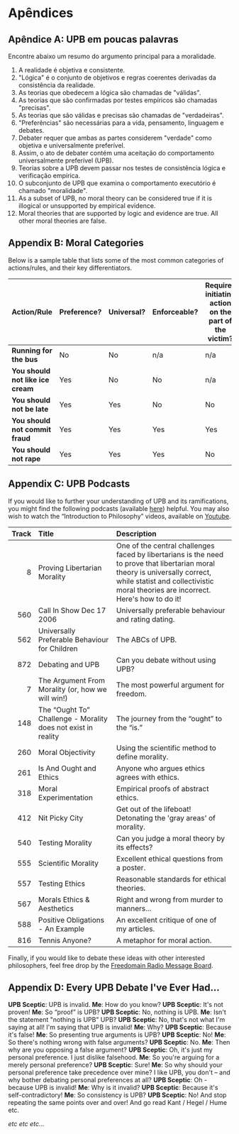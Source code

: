 # Apêndices

## Apêndice A: UPB em poucas palavras

Encontre abaixo um resumo do argumento principal para a moralidade.

1. A realidade é objetiva e consistente.
2. "Lógica" é o conjunto de objetivos e regras coerentes derivadas da consistência da realidade.
3. As teorias que obedecem a lógica são chamadas de "válidas".
4. As teorias que são confirmadas por testes empíricos são chamadas "precisas".
5. As teorias que são válidas e precisas são chamadas de "verdadeiras".
6. "Preferências" são necessárias para a vida, pensamento, linguagem e debates.
7. Debater requer que ambas as partes considerem "verdade" como objetiva e universalmente preferível.
8. Assim, o ato de debater contém uma aceitação do comportamento universalmente preferível (UPB).
9. Teorias sobre a UPB devem passar nos testes de consistência lógica e verificação empírica.
10. O subconjunto de UPB que examina o comportamento executório é chamado "moralidade".
11. As a subset of UPB, no moral theory can be considered true if it is illogical or unsupported by empirical evidence.
12. Moral theories that are supported by logic and evidence are true. All other moral theories are false.

## Appendix B: Moral Categories

Below is a sample table that lists some of the most common categories of actions/rules, and their key differentiators.

| Action/Rule                       | Preference? | Universal? | Enforceable? | Requires initiating action on the part of the victim? | Can violators be avoided? | Moral Category                |
| --------------------------------- | ----------- | ---------- | ------------ | ----------------------------------------------------- | ------------------------- | ----------------------------- |
| **Running for the bus**           | No          | No         | n/a          | n/a                                                   | n/a                       | Neutral                       |
| **You should not like ice cream** | Yes         | No         | No           | n/a                                                   | n/a                       | Neutral (personal preference) |
| **You should not be late**        | Yes         | Yes        | No           | No                                                    | Yes                       | APA                           |
| **You should not commit fraud**   | Yes         | Yes        | Yes          | Yes                                                   | Yes                       | Good                          |
| **You should not rape**           | Yes         | Yes        | Yes          | No                                                    | No                        | Good                          |

## Appendix C: UPB Podcasts

If you would like to further your understanding of UPB and its ramifications, you might find the following podcasts (available [here](www.freedomainradio.com)) helpful. You may also wish to watch the “Introduction to Philosophy” videos, available on [Youtube](www.youtube.com/freedomainradio).

| Track | Title                                                         | Description                                                                                                                                                                                                        |
| -----:|:------------------------------------------------------------- |:------------------------------------------------------------------------------------------------------------------------------------------------------------------------------------------------------------------ |
|     8 | Proving Libertarian Morality                                  | One of the central challenges faced by libertarians is the need to prove that libertarian moral theory is universally correct, while statist and collectivistic moral theories are incorrect. Here's how to do it! |
|   560 | Call In Show Dec 17 2006                                      | Universally preferable behaviour and rating dating.                                                                                                                                                                |
|   562 | Universally Preferable Behaviour for Children                 | The ABCs of UPB.                                                                                                                                                                                                   |
|   872 | Debating and UPB                                              | Can you debate without using UPB?                                                                                                                                                                                  |
|     7 | The Argument From Morality (or, how we will win!)             | The most powerful argument for freedom.                                                                                                                                                                            |
|   148 | The “Ought To” Challenge - Morality does not exist in reality | The journey from the “ought” to the “is.”                                                                                                                                                                          |
|   260 | Moral Objectivity                                             | Using the scientific method to define morality.                                                                                                                                                                    |
|   261 | Is And Ought and Ethics                                       | Anyone who argues ethics agrees with ethics.                                                                                                                                                                       |
|   318 | Moral Experimentation                                         | Empirical proofs of abstract ethics.                                                                                                                                                                               |
|   412 | Nit Picky City                                                | Get out of the lifeboat! Detonating the 'gray areas' of morality.                                                                                                                                                  |
|   540 | Testing Morality                                              | Can you judge a moral theory by its effects?                                                                                                                                                                       |
|   555 | Scientific Morality                                           | Excellent ethical questions from a poster.                                                                                                                                                                         |
|   557 | Testing Ethics                                                | Reasonable standards for ethical theories.                                                                                                                                                                         |
|   567 | Morals Ethics & Aesthetics                                    | Right and wrong from murder to manners...                                                                                                                                                                          |
|   588 | Positive Obligations - An Example                             | An excellent critique of one of my articles.                                                                                                                                                                       |
|   816 | Tennis Anyone?                                                | A metaphor for moral action.                                                                                                                                                                                       |

Finally, if you would like to debate these ideas with other interested philosophers, feel free drop by the [Freedomain Radio Message Board](www.freedomainradio.com/board).

## Appendix D: Every UPB Debate I've Ever Had...

**UPB Sceptic**: UPB is invalid. **Me**: How do you know? **UPB Sceptic**: It's not proven! **Me**: So “proof” is UPB? **UPB Sceptic**: No, nothing is UPB. **Me**: Isn't the statement "nothing is UPB" UPB? **UPB Sceptic**: No, that's not what I'm saying at all! I'm saying that UPB is invalid! **Me**: Why? **UPB Sceptic**: Because it's false! **Me**: So presenting true arguments is UPB? **UPB Sceptic**: No! **Me**: So there's nothing wrong with false arguments? **UPB Sceptic**: No. **Me**: Then why are you opposing a false argument? **UPB Sceptic**: Oh, it's just my personal preference. I just dislike falsehood. **Me**: So you're arguing for a merely personal preference? **UPB Sceptic**: Sure! **Me**: So why should your personal preference take precedence over mine? I like UPB, you don't – and why bother debating personal preferences at all? **UPB Sceptic**: Oh - because UPB is invalid! **Me**: Why is it invalid? **UPB Sceptic**: Because it's self-contradictory! **Me**: So consistency is UPB? **UPB Sceptic**: No! And stop repeating the same points over and over! And go read Kant / Hegel / Hume etc.

*etc etc etc...*
